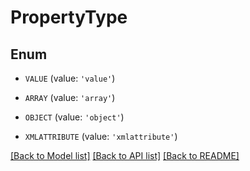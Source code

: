 # PropertyType


## Enum

* `VALUE` (value: `'value'`)

* `ARRAY` (value: `'array'`)

* `OBJECT` (value: `'object'`)

* `XMLATTRIBUTE` (value: `'xmlattribute'`)

[[Back to Model list]](../README.md#documentation-for-models) [[Back to API list]](../README.md#documentation-for-api-endpoints) [[Back to README]](../README.md)


